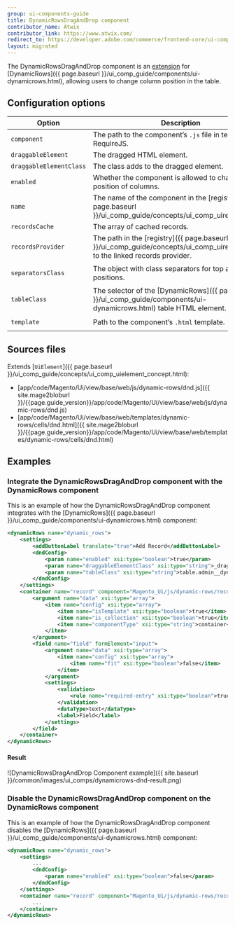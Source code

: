 ```yaml
---
group: ui-components-guide
title: DynamicRowsDragAndDrop component
contributor_name: Atwix
contributor_link: https://www.atwix.com/
redirect_to: https://developer.adobe.com/commerce/frontend-core/ui-components/components/dynamic-rows-drag-drop/
layout: migrated
---
```


The DynamicRowsDragAndDrop component is an [extension](https://glossary.magento.com/extension) for [DynamicRows]({{ page.baseurl }}/ui_comp_guide/components/ui-dynamicrows.html), allowing users to change column position in the table.

## Configuration options

| Option | Description | Type | Default Value |
| --- | --- | --- | --- |
| `component` | The path to the component’s `.js` file in terms of RequireJS. | String | `'Magento_Ui/js/dynamic-rows/dnd'` |
| `draggableElement` | The dragged HTML element. | Object | `{}` |
| `draggableElementClass` | The class adds to the dragged element. | String | `'_dragged'` |
| `enabled` | Whether the component is allowed to change the position of columns. | Boolean | `true` |
| `name` | The name of the component in the [registry]({{ page.baseurl }}/ui_comp_guide/concepts/ui_comp_uiregistry.html). | Boolean | `'${ $.name }_dnd'` |
| `recordsCache` | The array of cached records. | Array | `[]` |
| `recordsProvider` | The path in the [registry]({{ page.baseurl }}/ui_comp_guide/concepts/ui_comp_uiregistry.html) to the linked records provider. | String | `'${ $.name }'` |
| `separatorsClass` | The object with class separators for top and bottom positions. | Object | `{top: '_dragover-top', bottom: '_dragover-bottom'}` |
| `tableClass` | The selector of the [DynamicRows]({{ page.baseurl }}/ui_comp_guide/components/ui-dynamicrows.html) table HTML element. | String | `table.admin__dynamic-rows` |
| `template` | Path to the component’s `.html` template. | String | `'ui/dynamic-rows/cells/dnd'` |

## Sources files

Extends [`UiElement`]({{ page.baseurl }}/ui_comp_guide/concepts/ui_comp_uielement_concept.html):

-  [app/code/Magento/Ui/view/base/web/js/dynamic-rows/dnd.js]({{ site.mage2bloburl }}/{{page.guide_version}}/app/code/Magento/Ui/view/base/web/js/dynamic-rows/dnd.js)
-  [app/code/Magento/Ui/view/base/web/templates/dynamic-rows/cells/dnd.html]({{ site.mage2bloburl }}/{{page.guide_version}}/app/code/Magento/Ui/view/base/web/templates/dynamic-rows/cells/dnd.html)

## Examples

### Integrate the DynamicRowsDragAndDrop component with the DynamicRows component

This is an example of how the DynamicRowsDragAndDrop component integrates with the [DynamicRows]({{ page.baseurl }}/ui_comp_guide/components/ui-dynamicrows.html) component:

```xml
<dynamicRows name="dynamic_rows">
    <settings>
        <addButtonLabel translate="true">Add Record</addButtonLabel>
        <dndConfig>
            <param name="enabled" xsi:type="boolean">true</param>
            <param name="draggableElementClass" xsi:type="string">_dragged</param>
            <param name="tableClass" xsi:type="string">table.admin__dynamic-rows</param>
        </dndConfig>
    </settings>
    <container name="record" component="Magento_Ui/js/dynamic-rows/record">
        <argument name="data" xsi:type="array">
            <item name="config" xsi:type="array">
                <item name="isTemplate" xsi:type="boolean">true</item>
                <item name="is_collection" xsi:type="boolean">true</item>
                <item name="componentType" xsi:type="string">container</item>
            </item>
        </argument>
        <field name="field" formElement="input">
            <argument name="data" xsi:type="array">
                <item name="config" xsi:type="array">
                    <item name="fit" xsi:type="boolean">false</item>
                </item>
            </argument>
            <settings>
                <validation>
                    <rule name="required-entry" xsi:type="boolean">true</rule>
                </validation>
                <dataType>text</dataType>
                <label>Field</label>
            </settings>
        </field>
    </container>
</dynamicRows>
```

#### Result

![DynamicRowsDragAndDrop Component example]({{ site.baseurl }}/common/images/ui_comps/dynamicrows-dnd-result.png)

### Disable the DynamicRowsDragAndDrop component on the DynamicRows component

This is an example of how the DynamicRowsDragAndDrop component disables the [DynamicRows]({{ page.baseurl }}/ui_comp_guide/components/ui-dynamicrows.html) component:

```xml
<dynamicRows name="dynamic_rows">
    <settings>
        ...
        <dndConfig>
            <param name="enabled" xsi:type="boolean">false</param>
        </dndConfig>
    </settings>
    <container name="record" component="Magento_Ui/js/dynamic-rows/record">
        ...
    </container>
</dynamicRows>
```
